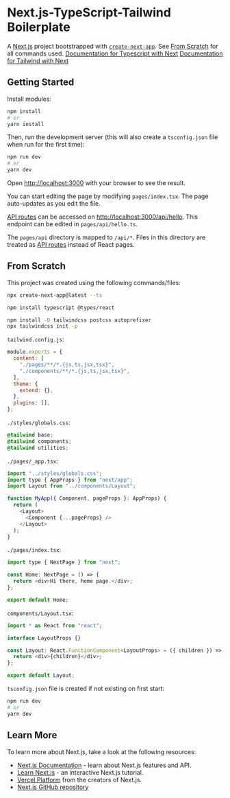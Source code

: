 # Next.js-TypeScript-Tailwind Boilerplate

A [Next.js](https://nextjs.org/) project bootstrapped with [`create-next-app`](https://github.com/vercel/next.js/tree/canary/packages/create-next-app). See [From Scratch](#from-scratch) for all commands used.
[Documentation for Typescript with Next](https://nextjs.org/docs/basic-features/typescript)
[Documentation for Tailwind with Next](https://tailwindcss.com/docs/guides/nextjs)

## Getting Started

Install modules:

```bash
npm install
# or
yarn install
```

Then, run the development server (this will also create a `tsconfig.json` file when run for the first time):

```bash
npm run dev
# or
yarn dev
```

Open [http://localhost:3000](http://localhost:3000) with your browser to see the result.

You can start editing the page by modifying `pages/index.tsx`. The page auto-updates as you edit the file.

[API routes](https://nextjs.org/docs/api-routes/introduction) can be accessed on [http://localhost:3000/api/hello](http://localhost:3000/api/hello). This endpoint can be edited in `pages/api/hello.ts`.

The `pages/api` directory is mapped to `/api/*`. Files in this directory are treated as [API routes](https://nextjs.org/docs/api-routes/introduction) instead of React pages.

## From Scratch

This project was created using the following commands/files:

```bash
npx create-next-app@latest --ts

npm install typescript @types/react

npm install -D tailwindcss postcss autoprefixer
npx tailwindcss init -p
```
`tailwind.config.js`:

```js
module.exports = {
  content: [
    "./pages/**/*.{js,ts,jsx,tsx}",
    "./components/**/*.{js,ts,jsx,tsx}",
  ],
  theme: {
    extend: {},
  },
  plugins: [],
};
```

`./styles/globals.css`:

```css
@tailwind base;
@tailwind components;
@tailwind utilities;
```

`./pages/_app.tsx`:

```js
import "../styles/globals.css";
import type { AppProps } from "next/app";
import Layout from "../components/Layout";

function MyApp({ Component, pageProps }: AppProps) {
  return (
    <Layout>
      <Component {...pageProps} />
    </Layout>
  );
}
```

`./pages/index.tsx`:

```js
import type { NextPage } from "next";

const Home: NextPage = () => {
  return <div>Hi there, home page.</div>;
};

export default Home;
```

`components/Layout.tsx`:

```js
import * as React from "react";

interface LayoutProps {}

const Layout: React.FunctionComponent<LayoutProps> = ({ children }) => {
  return <div>{children}</div>;
};

export default Layout;
```

`tsconfig.json` file is created if not existing on first start:

```bash
npm run dev
# or
yarn dev
```


## Learn More

To learn more about Next.js, take a look at the following resources:

- [Next.js Documentation](https://nextjs.org/docs) - learn about Next.js features and API.
- [Learn Next.js](https://nextjs.org/learn) - an interactive Next.js tutorial.
- [Vercel Platform](https://vercel.com/new?utm_medium=default-template&filter=next.js&utm_source=create-next-app&utm_campaign=create-next-app-readme) from the creators of Next.js.
- [Next.js GitHub repository](https://github.com/vercel/next.js/)
